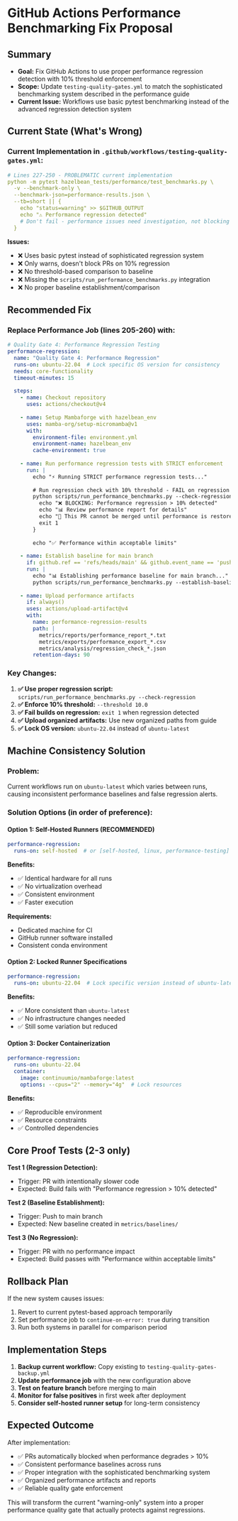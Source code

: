 # GitHub Actions Performance Benchmarking Fix Proposal

## Summary
- **Goal:** Fix GitHub Actions to use proper performance regression detection with 10% threshold enforcement
- **Scope:** Update `testing-quality-gates.yml` to match the sophisticated benchmarking system described in the performance guide
- **Current Issue:** Workflows use basic pytest benchmarking instead of the advanced regression detection system

## Current State (What's Wrong)

### Current Implementation in `.github/workflows/testing-quality-gates.yml`:
```yaml
# Lines 227-250 - PROBLEMATIC current implementation
python -m pytest hazelbean_tests/performance/test_benchmarks.py \
  -v --benchmark-only \
  --benchmark-json=performance-results.json \
  --tb=short || {
    echo "status=warning" >> $GITHUB_OUTPUT  
    echo "⚠️ Performance regression detected"
    # Don't fail - performance issues need investigation, not blocking
  }
```

**Issues:**
- ❌ Uses basic pytest instead of sophisticated regression system
- ❌ Only warns, doesn't block PRs on 10% regression
- ❌ No threshold-based comparison to baseline
- ❌ Missing the `scripts/run_performance_benchmarks.py` integration
- ❌ No proper baseline establishment/comparison

## Recommended Fix

### Replace Performance Job (lines 205-260) with:

```yaml
# Quality Gate 4: Performance Regression Testing
performance-regression:
  name: "Quality Gate 4: Performance Regression"
  runs-on: ubuntu-22.04  # Lock specific OS version for consistency
  needs: core-functionality
  timeout-minutes: 15
  
  steps:
    - name: Checkout repository
      uses: actions/checkout@v4
      
    - name: Setup Mambaforge with hazelbean_env
      uses: mamba-org/setup-micromamba@v1
      with:
        environment-file: environment.yml
        environment-name: hazelbean_env
        cache-environment: true
        
    - name: Run performance regression tests with STRICT enforcement
      run: |
        echo "⚡ Running STRICT performance regression tests..."
        
        # Run regression check with 10% threshold - FAIL on regression
        python scripts/run_performance_benchmarks.py --check-regression --threshold 10.0 --verbose || {
          echo "❌ BLOCKING: Performance regression > 10% detected"
          echo "📊 Review performance report for details"
          echo "🛑 This PR cannot be merged until performance is restored"
          exit 1
        }
        
        echo "✅ Performance within acceptable limits"
        
    - name: Establish baseline for main branch
      if: github.ref == 'refs/heads/main' && github.event_name == 'push'
      run: |
        echo "📊 Establishing performance baseline for main branch..."
        python scripts/run_performance_benchmarks.py --establish-baseline --runs 3
        
    - name: Upload performance artifacts
      if: always()
      uses: actions/upload-artifact@v4
      with:
        name: performance-regression-results
        path: |
          metrics/reports/performance_report_*.txt
          metrics/exports/performance_export_*.csv
          metrics/analysis/regression_check_*.json
        retention-days: 90
```

### Key Changes:
1. **✅ Use proper regression script:** `scripts/run_performance_benchmarks.py --check-regression`
2. **✅ Enforce 10% threshold:** `--threshold 10.0` 
3. **✅ Fail builds on regression:** `exit 1` when regression detected
4. **✅ Upload organized artifacts:** Use new organized paths from guide
5. **✅ Lock OS version:** `ubuntu-22.04` instead of `ubuntu-latest`

## Machine Consistency Solution

### Problem:
Current workflows run on `ubuntu-latest` which varies between runs, causing inconsistent performance baselines and false regression alerts.

### Solution Options (in order of preference):

#### Option 1: Self-Hosted Runners (RECOMMENDED)
```yaml
performance-regression:
  runs-on: self-hosted  # or [self-hosted, linux, performance-testing]
```

**Benefits:**
- ✅ Identical hardware for all runs
- ✅ No virtualization overhead  
- ✅ Consistent environment
- ✅ Faster execution

**Requirements:**
- Dedicated machine for CI
- GitHub runner software installed
- Consistent conda environment

#### Option 2: Locked Runner Specifications
```yaml
performance-regression:
  runs-on: ubuntu-22.04  # Lock specific version instead of ubuntu-latest
```

**Benefits:**
- ✅ More consistent than `ubuntu-latest`
- ✅ No infrastructure changes needed
- ✅ Still some variation but reduced

#### Option 3: Docker Containerization
```yaml
performance-regression:
  runs-on: ubuntu-22.04
  container:
    image: continuumio/mambaforge:latest
    options: --cpus="2" --memory="4g"  # Lock resources
```

**Benefits:**
- ✅ Reproducible environment
- ✅ Resource constraints
- ✅ Controlled dependencies

## Core Proof Tests (2-3 only)

**Test 1 (Regression Detection):** 
- Trigger: PR with intentionally slower code
- Expected: Build fails with "Performance regression > 10% detected"

**Test 2 (Baseline Establishment):**
- Trigger: Push to main branch  
- Expected: New baseline created in `metrics/baselines/`

**Test 3 (No Regression):**
- Trigger: PR with no performance impact
- Expected: Build passes with "Performance within acceptable limits"

## Rollback Plan

If the new system causes issues:
1. Revert to current pytest-based approach temporarily
2. Set performance job to `continue-on-error: true` during transition
3. Run both systems in parallel for comparison period

## Implementation Steps

1. **Backup current workflow:** Copy existing to `testing-quality-gates-backup.yml`
2. **Update performance job** with the new configuration above
3. **Test on feature branch** before merging to main
4. **Monitor for false positives** in first week after deployment
5. **Consider self-hosted runner setup** for long-term consistency

## Expected Outcome

After implementation:
- ✅ PRs automatically blocked when performance degrades > 10%
- ✅ Consistent performance baselines across runs
- ✅ Proper integration with the sophisticated benchmarking system
- ✅ Organized performance artifacts and reports
- ✅ Reliable quality gate enforcement

This will transform the current "warning-only" system into a proper performance quality gate that actually protects against regressions.
